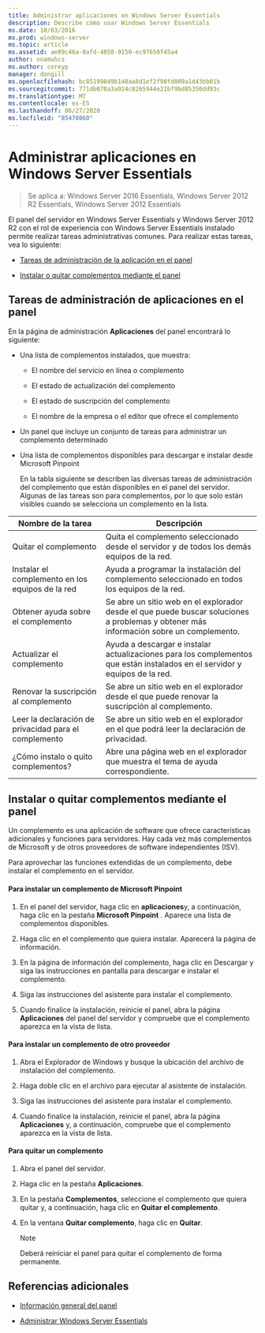```yaml
---
title: Administrar aplicaciones en Windows Server Essentials
description: Describe cómo usar Windows Server Essentials
ms.date: 10/03/2016
ms.prod: windows-server
ms.topic: article
ms.assetid: ae89c46a-0afd-4858-9150-ec97650f45a4
author: nnamuhcs
ms.author: coreyp
manager: dongill
ms.openlocfilehash: bc85199849b140aa8d1ef2f98fd009a1d43bb01b
ms.sourcegitcommit: 771db070a3a924c8265944e21bf9bd85350dd93c
ms.translationtype: MT
ms.contentlocale: es-ES
ms.lasthandoff: 06/27/2020
ms.locfileid: "85470860"
---
```

# <a name="manage-applications-in-windows-server-essentials"></a>Administrar aplicaciones en Windows Server Essentials

>Se aplica a: Windows Server 2016 Essentials, Windows Server 2012 R2 Essentials, Windows Server 2012 Essentials

 El panel del servidor en Windows Server Essentials y Windows Server 2012 R2 con el rol de experiencia con Windows Server Essentials instalado permite realizar tareas administrativas comunes. Para realizar estas tareas, vea lo siguiente:

-   [Tareas de administración de la aplicación en el panel](Manage-Applications-in-Windows-Server-Essentials.md#BKMK_1)

-   [Instalar o quitar complementos mediante el panel](Manage-Applications-in-Windows-Server-Essentials.md#BKMK_2)

##  <a name="application-management-tasks-in-the-dashboard"></a><a name="BKMK_1"></a>Tareas de administración de aplicaciones en el panel
 En la página de administración **Aplicaciones** del panel encontrará lo siguiente:

- Una lista de complementos instalados, que muestra:

  -   El nombre del servicio en línea o complemento

  -   El estado de actualización del complemento

  -   El estado de suscripción del complemento

  -   El nombre de la empresa o el editor que ofrece el complemento

- Un panel que incluye un conjunto de tareas para administrar un complemento determinado

- Una lista de complementos disponibles para descargar e instalar desde Microsoft Pinpoint

  En la tabla siguiente se describen las diversas tareas de administración del complemento que están disponibles en el panel del servidor. Algunas de las tareas son para complementos, por lo que solo están visibles cuando se selecciona un complemento en la lista.

|Nombre de la tarea|Descripción|
|---------------|-----------------|
|Quitar el complemento|Quita el complemento seleccionado desde el servidor y de todos los demás equipos de la red.|
|Instalar el complemento en los equipos de la red|Ayuda a programar la instalación del complemento seleccionado en todos los equipos de la red.|
|Obtener ayuda sobre el complemento|Se abre un sitio web en el explorador desde el que puede buscar soluciones a problemas y obtener más información sobre un complemento.|
|Actualizar el complemento|Ayuda a descargar e instalar actualizaciones para los complementos que están instalados en el servidor y equipos de la red.|
|Renovar la suscripción al complemento|Se abre un sitio web en el explorador desde el que puede renovar la suscripción al complemento.|
|Leer la declaración de privacidad para el complemento|Se abre un sitio web en el explorador en el que podrá leer la declaración de privacidad.|
|¿Cómo instalo o quito complementos?|Abre una página web en el explorador que muestra el tema de ayuda correspondiente.|

##  <a name="install-or-remove-add-ins-using-the-dashboard"></a><a name="BKMK_2"></a>Instalar o quitar complementos mediante el panel
 Un complemento es una aplicación de software que ofrece características adicionales y funciones para servidores. Hay cada vez más complementos de Microsoft y de otros proveedores de software independientes (ISV).

 Para aprovechar las funciones extendidas de un complemento, debe instalar el complemento en el servidor.

#### <a name="to-install-an-add-in-from-microsoft-pinpoint"></a>Para instalar un complemento de Microsoft Pinpoint

1.  En el panel del servidor, haga clic en **aplicaciones**y, a continuación, haga clic en la pestaña **Microsoft Pinpoint** .  Aparece una lista de complementos disponibles.

2.  Haga clic en el complemento que quiera instalar. Aparecerá la página de información.

3.  En la página de información del complemento, haga clic en Descargar y siga las instrucciones en pantalla para descargar e instalar el complemento.

4.  Siga las instrucciones del asistente para instalar el complemento.

5.  Cuando finalice la instalación, reinicie el panel, abra la página **Aplicaciones** del panel del servidor y compruebe que el complemento aparezca en la vista de lista.

#### <a name="to-install-an-add-in-from-another-provider"></a>Para instalar un complemento de otro proveedor

1.  Abra el Explorador de Windows y busque la ubicación del archivo de instalación del complemento.

2.  Haga doble clic en el archivo para ejecutar al asistente de instalación.

3.  Siga las instrucciones del asistente para instalar el complemento.

4.  Cuando finalice la instalación, reinicie el panel, abra la página **Aplicaciones** y, a continuación, compruebe que el complemento aparezca en la vista de lista.

#### <a name="to-remove-an-add-in"></a>Para quitar un complemento

1.  Abra el panel del servidor.

2.  Haga clic en la pestaña **Aplicaciones**.

3.  En la pestaña **Complementos**, seleccione el complemento que quiera quitar y, a continuación, haga clic en **Quitar el complemento**.

4.  En la ventana **Quitar complemento**, haga clic en **Quitar**.

    > [!NOTE]
    >  Deberá reiniciar el panel para quitar el complemento de forma permanente.

## <a name="additional-references"></a>Referencias adicionales

-   [Información general del panel](Overview-of-the-Dashboard-in-Windows-Server-Essentials.md)

-   [Administrar Windows Server Essentials](Manage-Windows-Server-Essentials.md)
